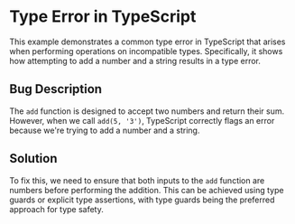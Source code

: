 # Type Error in TypeScript
This example demonstrates a common type error in TypeScript that arises when performing operations on incompatible types. Specifically, it shows how attempting to add a number and a string results in a type error.

## Bug Description
The `add` function is designed to accept two numbers and return their sum. However, when we call `add(5, '3')`, TypeScript correctly flags an error because we're trying to add a number and a string. 

## Solution
To fix this, we need to ensure that both inputs to the `add` function are numbers before performing the addition.  This can be achieved using type guards or explicit type assertions, with type guards being the preferred approach for type safety.